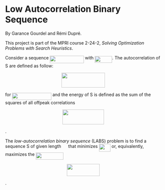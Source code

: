 Low Autocorrelation Binary Sequence
===================================

By Garance Gourdel and Rémi Dupré.

This project is part of the MPRI course 2-24-2, *Solving Optimization Problems
with Search Heuristics*.

Consider a sequence <img src="/tex/cbab8293a67c5a76af9ca58e8fa92641.svg?invert_in_darkmode&sanitize=true" align=middle width=109.29435659999999pt height=24.65753399999998pt/> with <img src="/tex/2753ae85cbbcf191452b722ffcd60990.svg?invert_in_darkmode&sanitize=true" align=middle width=56.100549449999995pt height=21.18721440000001pt/>. The autocorrelation of S are defined as follow:
  <p align="center"><img src="/tex/a4abdabe54550232ce5ad245136fc729.svg?invert_in_darkmode&sanitize=true" align=middle width=140.38511685pt height=47.93392394999999pt/></p>
  
for <img src="/tex/f6ef1610f63fa83bea49414724997f77.svg?invert_in_darkmode&sanitize=true" align=middle width=126.35810219999998pt height=22.831056599999986pt/> and the energy of S is defined as the sum of the squares of all offpeak correlations
  <p align="center"><img src="/tex/57652d0040949bbf9d5c313c1ab52108.svg?invert_in_darkmode&sanitize=true" align=middle width=134.13687045pt height=48.18280005pt/></p>.

The *low-autocorrelation binary sequence* (LABS) problem is to find a sequence S of given length <img src="/tex/f9c4988898e7f532b9f826a75014ed3c.svg?invert_in_darkmode&sanitize=true" align=middle width=14.99998994999999pt height=22.465723500000017pt/> that minimizes <img src="/tex/2e53563baea25d6c9cc9187eea827cb7.svg?invert_in_darkmode&sanitize=true" align=middle width=36.89499329999999pt height=24.65753399999998pt/> or, equivalently, maximizes the <img src="/tex/bcc6a7b2e1e3ec43a7b568973458656f.svg?invert_in_darkmode&sanitize=true" align=middle width=88.95699119999999pt height=22.831056599999986pt/>
  <p align="center"><img src="/tex/ed215203a579d32f7e4edbd10d2426d8.svg?invert_in_darkmode&sanitize=true" align=middle width=105.67116945pt height=39.887022449999996pt/></p>.
